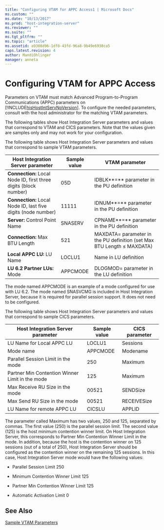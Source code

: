 ```yaml
---
title: "Configuring VTAM for APPC Access1 | Microsoft Docs"
ms.custom: ""
ms.date: "10/13/2017"
ms.prod: "host-integration-server"
ms.reviewer: ""
ms.suite: ""
ms.tgt_pltfrm: ""
ms.topic: "article"
ms.assetid: a9308d96-1df0-43fd-96a8-9b49e6938ca5
caps.latest.revision: 4
author: MandiOhlinger
manager: anneta
---
```

# Configuring VTAM for APPC Access
Parameters on VTAM must match Advanced Program-to-Program Communications (APPC) parameters on [!INCLUDE[hisHostIntServNoVersion](../core/includes/hishostintservnoversion-md.md)]. To configure the needed parameters, consult with the host administrator for the matching VTAM parameters.  
  
 The following tables show Host Integration Server parameters and values that correspond to VTAM and CICS parameters. Note that the values given are samples only and may not work for your configuration.  
  
 The following table shows Host Integration Server parameters and values that correspond to sample VTAM parameters.  
  
|Host Integration Server parameter|Sample value|VTAM parameter|  
|---------------------------------------|------------------|--------------------|  
|**Connection:** Local Node ID, first three digits (block number)|05D|IDBLK**=** parameter in the PU definition|  
|**Connection:** Local Node ID, last five digits (node number)|11111|IDNUM**=** parameter in the PU definition|  
|**Server:** Control Point Name|SNASERV|CPNAME**=** parameter in the PU definition|  
|**Connection:** Max BTU Length|521|MAXDATA= parameter in the PU definition (set Max BTU Length ≤ MAXDATA)|  
|**Local APPC LU:** LU Name|LOCLU1|Name in LU definition|  
|**LU 6.2 Partner LUs:** Mode|APPCMODE|DLOGMOD= parameter in the LU definition|  
  
 The mode named APPCMODE is an example of a mode configured for use with LU 6.2. The mode named SNASVCMG is included in Host Integration Server, because it is required for parallel session support. It does not need to be configured.  
  
 The following table shows Host Integration Server parameters and values that correspond to sample CICS parameters.  
  
|Host Integration Server parameter|Sample value|CICS parameter|  
|---------------------------------------|------------------|--------------------|  
|LU Name for Local APPC LU|LOCLU1|Sessions|  
|Mode name|APPCMODE|Modename|  
|Parallel Session Limit in the mode|250|Maximum|  
|Partner Min Contention Winner Limit in the mode|125|Maximum|  
|Max Receive RU Size in the mode|00521|SENDSize|  
|Max Send RU Size in the mode|00521|RECEIVESize|  
|LU Name for remote APPC LU|CICSLU|APPLID|  
  
 The parameter called Maximum has two values, 250 and 125, separated by commas. The first value (250) is the parallel session limit. The second value (125) is the host minimum contention winner limit. On Host Integration Server, this corresponds to Partner Min Contention Winner Limit in the mode. In addition, because the host is the contention winner on 125 sessions (out of a total of 250), Host Integration Server should be configured as the contention winner on the remaining 125 sessions. In this case, Host Integration Server mode would have the following values:  
  
-   Parallel Session Limit 250  
  
-   Minimum Contention Winner Limit 125  
  
-   Partner Min Contention Winner Limit 125  
  
-   Automatic Activation Limit 0  
  
## See Also  
 [Sample VTAM Parameters](../core/sample-vtam-parameters.md)
